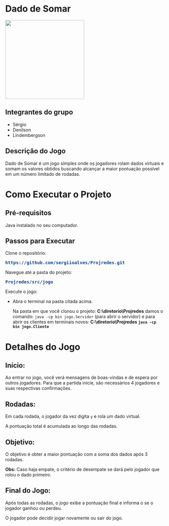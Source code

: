 # Dado de Somar

<div>
<img src="https://github.com/user-attachments/assets/13060b7a-90f6-4313-bd0e-bb790e2ad46d" width="250px" />
</div>

## Integrantes do grupo
- Sérgio
- Denilson
- Lindembergson
  
## Descrição do Jogo

Dado de Somar é um jogo simples onde os jogadores rolam dados virtuais e somam os valores obtidos buscando alcançar a maior pontuação possível em um número limitado de rodadas. 

# Como Executar o Projeto

## Pré-requisitos
Java instalado no seu computador.

## Passos para Executar

Clone o repositório:
  
   <pre><font color="#12488B"><b>https://github.com/sergiioalves/Projredes.git</b></font></pre>
   
Navegue até a pasta do projeto:

  <pre><font color="#12488B"><b>Projredes/src/jogo</b></font></pre>

Execute o jogo:

- Abra o terminal na pasta citada acima.<br>

  Na pasta em que você clonou o projeto: <b>C:\diretorio\Projredes</b>
  damos o comando: ```java -cp bin jogo.Servidor``` (para abrir o servidor)
  e para abrir os clientes em terminais novos:  <b>C:\diretorio\Projredes ```java -cp bin jogo.Cliente```</b><br>

# Detalhes do Jogo
## Início:

Ao entrar no jogo, você verá mensagens de boas-vindas e de espera por outros jogadores. Para que a partida inicie, são necessários 4 jogadores e suas respectivas confirmações.

## Rodadas:
Em cada rodada, o jogador da vez digita ```y``` e rola um dado virtual.

A pontuação total é acumulada ao longo das rodadas.

## Objetivo:

O objetivo é obter a maior pontuação com a soma dos dados após 3 rodadas.

**Obs:** Caso haja empate, o critério de desempate se dará pelo jogador que rolou o dado primeiro.

## Final do Jogo:

Após todas as rodadas, o jogo exibe a pontuação final e informa o se o jogador ganhou ou perdeu.

O jogador pode decidir jogar novamente ou sair do jogo.

